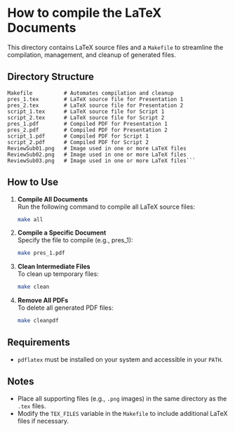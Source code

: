 # How to compile the LaTeX Documents

This directory contains LaTeX source files and a `Makefile` to streamline the compilation, management, and cleanup of generated files.

## Directory Structure

```plaintext
Makefile          # Automates compilation and cleanup
pres_1.tex        # LaTeX source file for Presentation 1
pres_2.tex        # LaTeX source file for Presentation 2
script_1.tex      # LaTeX source file for Script 1
script_2.tex      # LaTeX source file for Script 2
pres_1.pdf        # Compiled PDF for Presentation 1
pres_2.pdf        # Compiled PDF for Presentation 2
script_1.pdf      # Compiled PDF for Script 1
script_2.pdf      # Compiled PDF for Script 2
ReviewSub01.png   # Image used in one or more LaTeX files
ReviewSub02.png   # Image used in one or more LaTeX files
ReviewSub03.png   # Image used in one or more LaTeX files```
```
## How to Use
1. **Compile All Documents**  
   Run the following command to compile all LaTeX source files:

   ```bash
   make all
   ```

2. **Compile a Specific Document**  
   Specify the file to compile (e.g., pres_1):

   ```bash
   make pres_1.pdf
   ```

3. **Clean Intermediate Files**  
   To clean up temporary files:

   ```bash
   make clean
   ```

4. **Remove All PDFs**  
   To delete all generated PDF files:

   ```bash
   make cleanpdf
   ```

## Requirements

- `pdflatex` must be installed on your system and accessible in your `PATH`.


## Notes

- Place all supporting files (e.g., `.png` images) in the same directory as the `.tex` files.
- Modify the `TEX_FILES` variable in the `Makefile` to include additional LaTeX files if necessary.
